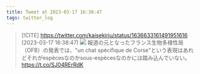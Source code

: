 ```yaml
---
title: Tweet at 2023-03-17 16:38:47
tags: twitter_log
---
```


> [!CITE] https://twitter.com/kaisekiriu/status/1636633161491951616 (2023-03-17 16:38:47)
> ![](https://twitter.com/kaisekiriu/status/1636633161491951616)
> 報道の元となったフランス生物多様性局（OFB）の発表では、"un chat spécifique de Corse"という表現はあれどそれがespècesなのかsous-espècesなのかには踏み込んでいない。
> https://t.co/SJ04RErRdK
